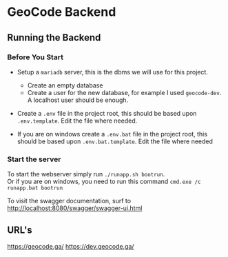 # GeoCode Backend

## Running the Backend

### Before You Start

- Setup a `mariadb` server, this is the dbms we will use for this project.
    - Create an empty database
    - Create a user for the new database, for example I used `geocode-dev`. A localhost user should be enough.

- Create a `.env` file in the project root, this should be based upon `.env.template`. Edit the file where needed.
- If you are on windows create a `.env.bat` file in the project root, this should be based upon `.env.bat.template`. Edit the file where needed

### Start the server

To start the webserver simply run `./runapp.sh bootrun`.  
Or if you are on windows, you need to run this command `cmd.exe /c runapp.bat bootrun` 

To visit the swagger documentation, surf to [http://localhost:8080/swagger/swagger-ui.html](http://localhost:8080/swagger/swagger-ui.html)

## URL's
https://geocode.ga/
https://dev.geocode.ga/

